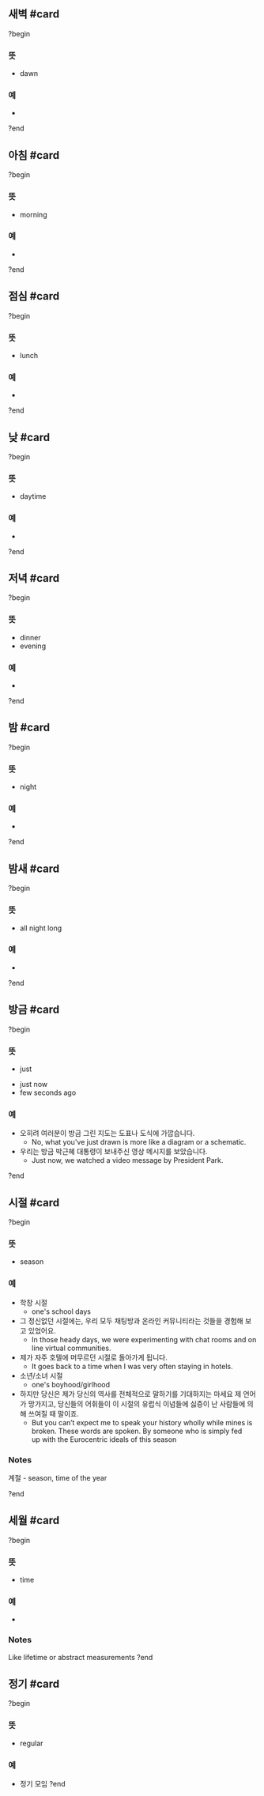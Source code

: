 ## 새벽 #card
?begin
### 뜻
- dawn
### 예
-
<!--SR:!2025-11-03,83,272-->
?end


## 아침 #card
?begin
### 뜻
- morning
### 예
-
<!--SR:!2026-01-07,86,278-->
?end


## 점심 #card
?begin
### 뜻
- lunch
### 예
-
<!--SR:!2026-07-20,287,290-->
?end


## 낮 #card
?begin
### 뜻
- daytime
### 예
-
<!--SR:!2025-11-24,106,292-->

?end



## 저녁 #card
?begin
### 뜻
- dinner
- evening
### 예
-
<!--SR:!2025-10-27,89,270-->
?end


## 밤 #card
?begin
### 뜻
- night
### 예
-
<!--SR:!2025-10-26,76,272-->
?end


## 밤새 #card
?begin
### 뜻
- all night long
### 예
-
<!--SR:!2025-11-05,85,272-->
?end


## 방금 #card
?begin
### 뜻
* just
- just now
- few seconds ago
### 예
- 오히려 여러분이 방금 그린 지도는 도표나 도식에 가깝습니다.
	- No, what you've just drawn is more like a diagram or a schematic.
- 우리는 방금 박근혜 대통령이 보내주신 영상 메시지를 보았습니다.
	- Just now, we watched a video message by President Park.
<!--SR:!2025-12-06,54,258-->
?end


## 시절 #card
?begin
### 뜻
- season
### 예
- 학창 시절
	- one's school days
- 그 정신없던 시절에는, 우리 모두 채팅방과 온라인 커뮤니티라는 것들을 경험해 보고 있었어요.
	- In those heady days, we were experimenting with chat rooms and online virtual communities.
- 제가 자주 호텔에 머무르던 시절로 돌아가게 됩니다.
	- It goes back to a time when I was very often staying in hotels.
- 소년/소녀 시절
	- one's boyhood/girlhood
- 하지만 당신은 제가 당신의 역사를 전체적으로 말하기를 기대하지는 마세요 제 언어가 망가지고, 당신들의 어휘들이 이 시절의 유럽식 이념들에 싫증이 난 사람들에 의해 쓰여질 때 말이죠.
	- But you can’t expect me to speak your history wholly while mines is broken. These words are spoken. By someone who is simply fed up with the Eurocentric ideals of this season
### Notes
계절 - season, time of the year
<!--SR:!2025-10-13,63,234-->
?end


## 세월 #card
?begin
### 뜻
- time
### 예
-
### Notes
Like lifetime or abstract measurements
?end

## 정기 #card
?begin
### 뜻
- regular
### 예
- 정기 모임
?end
